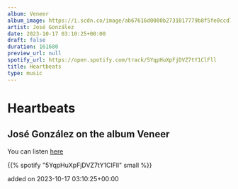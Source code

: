 ```yaml
---
album: Veneer
album_image: https://i.scdn.co/image/ab67616d0000b2731017779b8f5fe0ccd77bf886
artist: José González
date: 2023-10-17 03:10:25+00:00
draft: false
duration: 161680
preview_url: null
spotify_url: https://open.spotify.com/track/5YqpHuXpFjDVZ7tY1ClFll
title: Heartbeats
type: music
---
```



# Heartbeats

## José González on the album Veneer

You can listen [here](https://open.spotify.com/track/5YqpHuXpFjDVZ7tY1ClFll)

{{% spotify "5YqpHuXpFjDVZ7tY1ClFll" small %}}

added on 2023-10-17 03:10:25+00:00